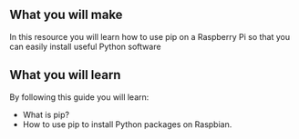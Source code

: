 ## What you will make
In this resource you will learn how to use pip on a Raspberry Pi so that you can easily install useful Python software

## What you will learn
By following this guide you will learn:

- What is pip?
- How to use pip to install Python packages on Raspbian.

